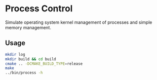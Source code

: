 # Process Control
Simulate operating system kernel management of processes and simple memory management.

## Usage
```bash
mkdir log
mkdir build && cd build
cmake .. -DCMAKE_BUILD_TYPE=release
make
../bin/process -h
```
